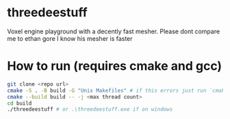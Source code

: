 # threedeestuff
Voxel engine playground with a decently fast mesher. Please dont compare me to ethan gore I know his mesher is faster

# How to run (requires cmake and gcc)
```sh
git clone <repo url>
cmake -S . -B build -G "Unix Makefiles" # if this errors just run `cmake -S . -B build`
cmake --build build -- -j <max thread count>
cd build
./threedeestuff # or .\threedeestuff.exe if on windows
```
